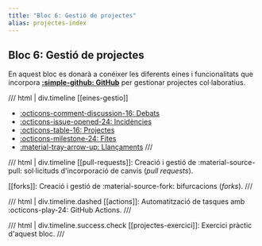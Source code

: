 ```yaml
---
title: "Bloc 6: Gestió de projectes"
alias: projectes-index
---
```


## Bloc 6: Gestió de projectes
En aquest bloc es donarà a conéixer les diferents eines
i funcionalitats que incorpora [__:simple-github: GitHub__][github]
per gestionar projectes col·laboratius.

[github]: https://github.com/

/// html | div.timeline
[[eines-gestio]]

- [:octicons-comment-discussion-16: Debats][discussions]
- [:octicons-issue-opened-24: Incidències][issues]
- [:octicons-table-16: Projectes][projects]
- [:octicons-milestone-24: Fites][milestones]
- [:material-tray-arrow-up: Llançaments][releases]
///

/// html | div.timeline
[[pull-requests]]: Creació i gestió de :material-source-pull: sol·licituds d'incorporació de canvis (_pull requests_).

[[forks]]: Creació i gestió de :material-source-fork: bifurcacions (_forks_).
///

/// html | div.timeline.dashed
[[actions]]: Automatització de tasques amb :octicons-play-24: GitHub Actions.
///

/// html | div.timeline.success.check
[[projectes-exercici]]: Exercici pràctic d'aquest bloc.
///

[discussions]: eines_gestio.md#debats
[issues]: eines_gestio.md#incidencies
[projects]: eines_gestio.md#github-projects
[milestones]: eines_gestio.md#fites
[releases]: eines_gestio.md#llancaments
